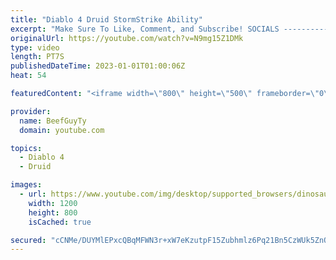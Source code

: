 ```yaml
---
title: "Diablo 4 Druid StormStrike Ability"
excerpt: "Make Sure To Like, Comment, and Subscribe! SOCIALS ---------------------------------------------- Join Our ..."
originalUrl: https://youtube.com/watch?v=N9mg15Z1DMk
type: video
length: PT7S
publishedDateTime: 2023-01-01T01:00:06Z
heat: 54

featuredContent: "<iframe width=\"800\" height=\"500\" frameborder=\"0\" src=\"https://www.youtube.com/embed/N9mg15Z1DMk\" allow=\"accelerometer; autoplay; encrypted-media; gyroscope; picture-in-picture\" allowfullscreen></iframe>"

provider:
  name: BeefGuyTy
  domain: youtube.com

topics:
  - Diablo 4
  - Druid

images:
  - url: https://www.youtube.com/img/desktop/supported_browsers/dinosaur.png
    width: 1200
    height: 800
    isCached: true

secured: "cCNMe/DUYMlEPxcQBqMFWN3r+xW7eKzutpF15Zubhmlz6Pq21Bn5CzWUk5ZnORbObKrgSS5mix6yU3C2yT4q7dYJOsBCMRaqiFYXiqQesTS6/S7c8ducgGcdDSfLVjxXuAor06shpLOFq5cgURl9/yT0kyaS3foHGelsokUS/FKwgh6tmZjMM4wdZkm6ThGPno1n2MGc555SwQlx3FZETBm3HAyEqXXg0lz3YsBrrlEe1VPvzUNK0DGlefqY0dPmy1dI/i5D+sW49b9OZmJv0dfw6QqASdP4429UBE24tr2ijHrU5j5Loiyt7fItVuJVnPNc+AmalGllEzHvkS8iuXk6KwzbYD4eNw8VCLfi9XfDgYob+lqWOjYhNrQ70g0EFyYxp5h3dEKwPJgYaVMoY+p5Za2GBExEim+S6uW52MQ=;ndEEXMZi9oeBOxrfLBsjkw=="
---
```


